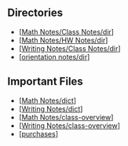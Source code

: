 ## Directories
- [[Math Notes/Class Notes/dir]]
- [[Math Notes/HW Notes/dir]]
- [[Writing Notes/Class Notes/dir]]
- [[orientation notes/dir]]
## Important Files
- [[Math Notes/dict]]
- [[Writing Notes/dict]]
- [[Math Notes/class-overview]]
- [[Writing Notes/class-overview]]
- [[purchases]]





[//begin]: # "Autogenerated link references for markdown compatibility"
[Math Notes/Class Notes/dir]: <docs/Math Notes/Class Notes/dir.md> "Math Class Dir"
[Math Notes/HW Notes/dir]: <docs/Math Notes/HW Notes/dir.md> "Math HW Notes Directory"
[Writing Notes/Class Notes/dir]: <docs/Writing Notes/Class Notes/dir.md> "Writing Class Dir"
[orientation notes/dir]: <docs/orientation notes/dir.md> "Orientation Notes Directory"
[Math Notes/dict]: <docs/Math Notes/dict.md> "Dictionary"
[Writing Notes/dict]: <docs/Writing Notes/dict.md> "Buzzword Dictionary"
[Math Notes/class-overview]: <docs/Math Notes/class-overview.md> "Math Class Overview"
[Writing Notes/class-overview]: <docs/Writing Notes/class-overview.md> "Writing Class Overview"
[purchases]: docs/Purchases/purchases.md "Purchases"
[//end]: # "Autogenerated link references"

